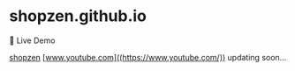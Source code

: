 # shopzen.github.io

🚀 Live Demo

[shopzen](shopzen-009.netlify.app)
[www.youtube.com]((https://www.youtube.com/))
updating soon...
